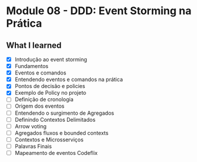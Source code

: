 # Module 08 - DDD: Event Storming na Prática

## What I learned

- [x] Introdução ao event storming
- [x] Fundamentos
- [x] Eventos e comandos
- [x] Entendendo eventos e comandos na prática
- [x] Pontos de decisão e policies
- [x] Exemplo de Policy no projeto
- [ ] Definição de cronologia
- [ ] Origem dos eventos
- [ ] Entendendo o surgimento de Agregados
- [ ] Definindo Contextos Delimitados
- [ ] Arrow voting
- [ ] Agregados fluxos e bounded contexts
- [ ] Contextos e Microsserviços
- [ ] Palavras Finais
- [ ] Mapeamento de eventos Codeflix